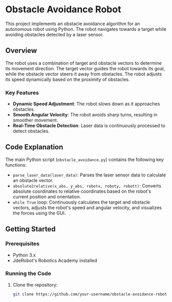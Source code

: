# Obstacle Avoidance Robot

This project implements an obstacle avoidance algorithm for an autonomous robot using Python. The robot navigates towards a target while avoiding obstacles detected by a laser sensor.

## Overview

The robot uses a combination of target and obstacle vectors to determine its movement direction. The target vector guides the robot towards its goal, while the obstacle vector steers it away from obstacles. The robot adjusts its speed dynamically based on the proximity of obstacles.

### Key Features

- **Dynamic Speed Adjustment**: The robot slows down as it approaches obstacles.
- **Smooth Angular Velocity**: The robot avoids sharp turns, resulting in smoother movement.
- **Real-Time Obstacle Detection**: Laser data is continuously processed to detect obstacles.

## Code Explanation

The main Python script (`obstacle_avoidance.py`) contains the following key functions:

- `parse_laser_data(laser_data)`: Parses the laser sensor data to calculate an obstacle vector.
- `absolute2relative(x_abs, y_abs, robotx, roboty, robott)`: Converts absolute coordinates to relative coordinates based on the robot's current position and orientation.
- `while True` loop: Continuously calculates the target and obstacle vectors, adjusts the robot's speed and angular velocity, and visualizes the forces using the GUI.

## Getting Started

### Prerequisites

- Python 3.x
- JdeRobot's Robotics Academy installed

### Running the Code

1. Clone the repository:
   ```bash
   git clone https://github.com/your-username/obstacle-avoidance-robot.git

